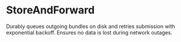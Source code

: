 # StoreAndForward

Durably queues outgoing bundles on disk and retries submission with exponential backoff. Ensures no data is lost during network outages.
